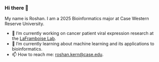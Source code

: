 ### Hi there 👋

My name is Roshan.
I am a 2025 Bioinformatics major at Case Western Reserve University.

- 🔭 I’m currently working on cancer patient viral expression research at the [LaFramboise Lab](https://genetics.cwru.edu/LaFramboise/).
- 🌱 I’m currently learning about machine learning and its applications to bioinformatics.
- 📫 How to reach me: [roshan.kern@case.edu](roshan.kern@case.edu).

